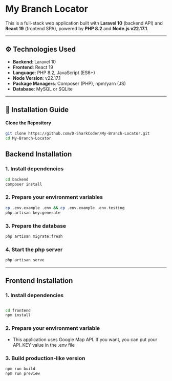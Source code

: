 # My Branch Locator
This is a full-stack web application built with **Laravel 10** (backend API) and **React 19** (frontend SPA), powered by **PHP 8.2** and **Node.js v22.17.1**.

---

## ⚙️ Technologies Used

- **Backend**: Laravel 10
- **Frontend**: React 19
- **Language**: PHP 8.2, JavaScript (ES6+)
- **Node Version**: v22.17.1
- **Package Managers**: Composer (PHP), npm/yarn (JS)
- **Database**: MySQL or SQLite

---

## 🚀 Installation Guide

#### Clone the Repository

```bash
git clone https://github.com/D-SharkCoder/My-Branch-Locator.git
cd My-Branch-Locator
```

## Backend Installation
### 1. Install dependencies 
```bash
cd backend
composer install
```
### 2. Prepare your environment variables
```bash
cp .env.example .env && cp .env.example .env.testing
php artisan key:generate
```

### 3. Prepare the database
```bash
php artisan migrate:fresh
```

### 4. Start the php server
```bash
php artisan serve
```
---
## Frontend Installation
### 1. Install dependencies
```bash

```

```bash
cd frontend
npm install
```
### 2. Prepare your environment variable
- This application uses Google Map API. If you want, you can put your API_KEY value in the .env file

### 3. Build production-like version
```bash
npm run build
npm run preview
```
